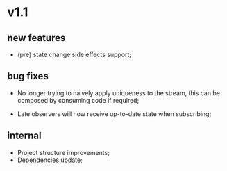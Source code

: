 # v1.1

## new features

-   (pre) state change side effects support;

## bug fixes

-   No longer trying to naively apply uniqueness to the stream, this can
be composed by consuming code if required;

-   Late observers will now receive up-to-date state when subscribing;

## internal

-   Project structure improvements;
-   Dependencies update;
